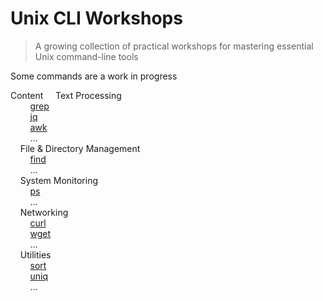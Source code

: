 # Unix CLI Workshops

> A growing collection of practical workshops for mastering essential Unix command-line tools

Some commands are a work in progress

Content</b>
&nbsp;&nbsp;&nbsp;&nbsp;Text Processing  
&nbsp;&nbsp;&nbsp;&nbsp;&nbsp;&nbsp;&nbsp;&nbsp;[grep](./grep)  
&nbsp;&nbsp;&nbsp;&nbsp;&nbsp;&nbsp;&nbsp;&nbsp;[jq](./jq)  
&nbsp;&nbsp;&nbsp;&nbsp;&nbsp;&nbsp;&nbsp;&nbsp;[awk](./awk)  
&nbsp;&nbsp;&nbsp;&nbsp;&nbsp;&nbsp;&nbsp;&nbsp;...  
&nbsp;&nbsp;&nbsp;&nbsp;File & Directory Management  
&nbsp;&nbsp;&nbsp;&nbsp;&nbsp;&nbsp;&nbsp;&nbsp;[find](./find)  
&nbsp;&nbsp;&nbsp;&nbsp;&nbsp;&nbsp;&nbsp;&nbsp;...  
&nbsp;&nbsp;&nbsp;&nbsp;System Monitoring  
&nbsp;&nbsp;&nbsp;&nbsp;&nbsp;&nbsp;&nbsp;&nbsp;[ps](./ps)  
&nbsp;&nbsp;&nbsp;&nbsp;&nbsp;&nbsp;&nbsp;&nbsp;...  
&nbsp;&nbsp;&nbsp;&nbsp;Networking  
&nbsp;&nbsp;&nbsp;&nbsp;&nbsp;&nbsp;&nbsp;&nbsp;[curl](./curl)  
&nbsp;&nbsp;&nbsp;&nbsp;&nbsp;&nbsp;&nbsp;&nbsp;[wget](./wget)  
&nbsp;&nbsp;&nbsp;&nbsp;&nbsp;&nbsp;&nbsp;&nbsp;...  
&nbsp;&nbsp;&nbsp;&nbsp;Utilities  
&nbsp;&nbsp;&nbsp;&nbsp;&nbsp;&nbsp;&nbsp;&nbsp;[sort](./sort)  
&nbsp;&nbsp;&nbsp;&nbsp;&nbsp;&nbsp;&nbsp;&nbsp;[uniq](./uniq)  
&nbsp;&nbsp;&nbsp;&nbsp;&nbsp;&nbsp;&nbsp;&nbsp;...  
